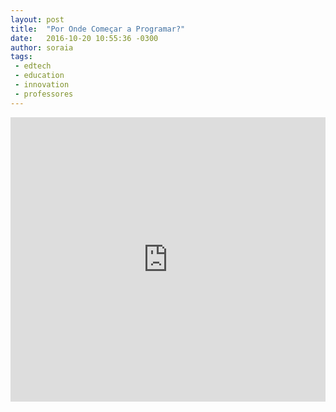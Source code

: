 ```yaml
---
layout: post
title:  "Por Onde Começar a Programar?"
date:   2016-10-20 10:55:36 -0300
author: soraia
tags: 
 - edtech 
 - education 
 - innovation
 - professores
---
```


<iframe 
  width="100%" 
  height="455" 
  src="http://www.youtube.com/embed/i2iPXwS8Vgc" 
  frameborder="0" 
  allowfullscreen>
</iframe>